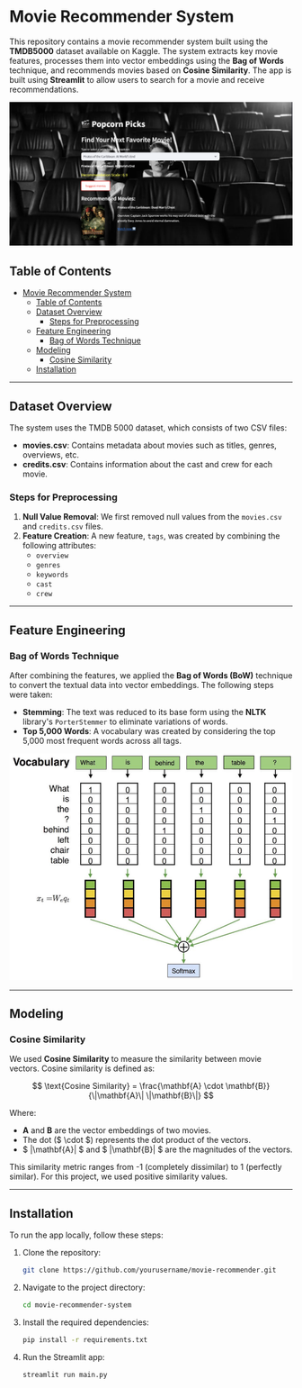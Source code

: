 # Movie Recommender System

This repository contains a movie recommender system built using the **TMDB5000** dataset available on Kaggle. The system extracts key movie features, processes them into vector embeddings using the **Bag of Words** technique, and recommends movies based on **Cosine Similarity**. The app is built using **Streamlit** to allow users to search for a movie and receive recommendations.

![Streamlit Frontend](./img/demo.png)

## Table of Contents

- [Movie Recommender System](#movie-recommender-system)
  - [Table of Contents](#table-of-contents)
  - [Dataset Overview](#dataset-overview)
    - [Steps for Preprocessing](#steps-for-preprocessing)
  - [Feature Engineering](#feature-engineering)
    - [Bag of Words Technique](#bag-of-words-technique)
  - [Modeling](#modeling)
    - [Cosine Similarity](#cosine-similarity)
  - [Installation](#installation)

---

## Dataset Overview

The system uses the TMDB 5000 dataset, which consists of two CSV files:

- **movies.csv**: Contains metadata about movies such as titles, genres, overviews, etc.
- **credits.csv**: Contains information about the cast and crew for each movie.

### Steps for Preprocessing

1. **Null Value Removal**: We first removed null values from the `movies.csv` and `credits.csv` files.
2. **Feature Creation**: A new feature, `tags`, was created by combining the following attributes:
   - `overview`
   - `genres`
   - `keywords`
   - `cast`
   - `crew`

---

## Feature Engineering

### Bag of Words Technique

After combining the features, we applied the **Bag of Words (BoW)** technique to convert the textual data into vector embeddings. The following steps were taken:

- **Stemming**: The text was reduced to its base form using the **NLTK** library's `PorterStemmer` to eliminate variations of words.
- **Top 5,000 Words**: A vocabulary was created by considering the top 5,000 most frequent words across all tags.

![Bag of Words diagram](./img/bag-of-words.jpeg)

---

## Modeling

### Cosine Similarity

We used **Cosine Similarity** to measure the similarity between movie vectors. Cosine similarity is defined as:

$$
\text{Cosine Similarity} = \frac{\mathbf{A} \cdot \mathbf{B}}{\|\mathbf{A}\| \|\mathbf{B}\|}
$$

Where:

- $\mathbf{A}$ and $\mathbf{B}$ are the vector embeddings of two movies.
- The dot ($ \cdot $) represents the dot product of the vectors.
- $ \|\mathbf{A}\| $ and $ \|\mathbf{B}\| $ are the magnitudes of the vectors.

This similarity metric ranges from -1 (completely dissimilar) to 1 (perfectly similar). For this project, we used positive similarity values.

---

## Installation

To run the app locally, follow these steps:

1. Clone the repository:
   ```bash
   git clone https://github.com/yourusername/movie-recommender.git
   ```
2. Navigate to the project directory:
   ```bash
   cd movie-recommender-system
   ```
3. Install the required dependencies:
   ```bash
   pip install -r requirements.txt
   ```
4. Run the Streamlit app:
   ```bash
   streamlit run main.py
   ```
